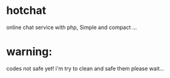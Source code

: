 # hotchat
online chat service with php, Simple and compact ...

# warning:
codes not safe yet!
i'm try to clean and safe them please wait... 
